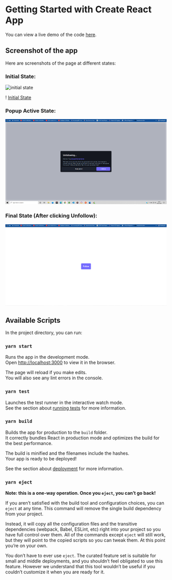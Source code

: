 # Getting Started with Create React App

You can view a live demo of the code [here](https://lindiek.github.io/gains-challenge/).

## Screenshot of the app

Here are screenshots of the page at different states:

### Initial State:

![initial state](https://user-images.githubusercontent.com/38317939/124511438-06adff80-ddce-11eb-9b73-3af4d71eb922.PNG)

! [Initial State](https://github.com/LindieK/gains-challenge/blob/master/src/images/initial%20state.PNG)

### Popup Active State:

![Popup State](https://github.com/LindieK/gains-challenge/blob/master/src/images/popup%20state.PNG)

### Final State (After clicking Unfollow):

![Final State](https://github.com/LindieK/gains-challenge/blob/master/src/images/final%20state.PNG)

## Available Scripts

In the project directory, you can run:

### `yarn start`

Runs the app in the development mode.\
Open [http://localhost:3000](http://localhost:3000) to view it in the browser.

The page will reload if you make edits.\
You will also see any lint errors in the console.

### `yarn test`

Launches the test runner in the interactive watch mode.\
See the section about [running tests](https://facebook.github.io/create-react-app/docs/running-tests) for more information.

### `yarn build`

Builds the app for production to the `build` folder.\
It correctly bundles React in production mode and optimizes the build for the best performance.

The build is minified and the filenames include the hashes.\
Your app is ready to be deployed!

See the section about [deployment](https://facebook.github.io/create-react-app/docs/deployment) for more information.

### `yarn eject`

**Note: this is a one-way operation. Once you `eject`, you can’t go back!**

If you aren’t satisfied with the build tool and configuration choices, you can `eject` at any time. This command will remove the single build dependency from your project.

Instead, it will copy all the configuration files and the transitive dependencies (webpack, Babel, ESLint, etc) right into your project so you have full control over them. All of the commands except `eject` will still work, but they will point to the copied scripts so you can tweak them. At this point you’re on your own.

You don’t have to ever use `eject`. The curated feature set is suitable for small and middle deployments, and you shouldn’t feel obligated to use this feature. However we understand that this tool wouldn’t be useful if you couldn’t customize it when you are ready for it.

